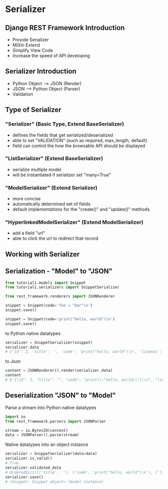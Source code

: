 # Serializer

## Django REST Framework Introduction
- Provide Serializer
- MiXin Extend
- Simplify View Code
- Increase the speed of API developing

## Serializer Introduction
- Python Object --> JSON (Render)
- JSON --> Python Object (Parser)
- Validation

## Type of Serializer
### "Serializer" (Basic Type, Extend BaseSerializer)
- defines the fields that get serialized/deserialized
- able to set "VALIDATION" (such as required, max_length, default)
- field can control the how the browsable API should be displayed 

### "ListSerializer" (Extend BaseSerializer)
- serialize multiple model
- will be instantiated if serializer set "many=True"

### "ModelSerializer" (Extend Serializer)
- more concise
- automatically determined set of fields
- default implementations for the "create()" and "update()" methods

### "HyperlinkedModelSerializer" (Extend ModelSerializer)
- add a field "url"
- able to click the url to redirect that record


## Working with Serializer
## Serialization - "Model" to "JSON"
```python
from tutorial1.models import Snippet
from tutorial1.serializers import SnippetSerializer

from rest_framework.renderers import JSONRenderer
```

```python
snippet = Snippet(code='foo = "bar"\n')
snippet.save()

snippet = Snippet(code='print("hello, world")\n')
snippet.save()
```

to Python native datatypes
```python
serializer = SnippetSerializer(snippet)
serializer.data
# {'id': 2, 'title': '', 'code': 'print("hello, world")\n', 'linenos': False, 'language': 'python', 'style': 'friendly'}
```

to Json
```python
content = JSONRenderer().render(serializer.data)
content
# b'{"id": 2, "title": "", "code": "print(\\"hello, world\\")\\n", "linenos": false, "language": "python", "style": "friendly"}'
```
## Deserialization "JSON" to "Model"
Parse a stream into Python native datatypes
```python
import io
from rest_framework.parsers import JSONParser

stream = io.BytesIO(content)
data = JSONParser().parse(stream)
```
Native datatypes into an object instance
```python
serializer = SnippetSerializer(data=data)
serializer.is_valid()
# True
serializer.validated_data
# OrderedDict([('title', ''), ('code', 'print("hello, world")\n'), ('linenos', False), ('language', 'python'), ('style', 'friendly')])
serializer.save()
# <Snippet: Snippet object> (model instance)
```
